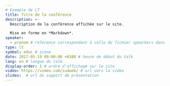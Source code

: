 ```yaml
---
# Exemple de LT
title: Titre de la conférence
description: >-
  Description de la conférence affichée sur le site.

  Mise en forme en *Markdown*.
speaker:
  - prenom # reference correspondant à celle du fichier spearkers dans _data
type: lt
symbol: educ # icone
date: 2017-05-19 09:00:00 +0100 # heure de début du talk
lang: en # langue du talk
display-order: 1 # ordre d'affichage sur le site
video: https://vimeo.com/sudweb/ # url vers la video
slides:  # url du support de présentation
---
```

